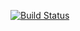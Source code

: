 [![Build Status](https://travis-ci.org/VitekUn/chessviz.svg?branch=master)](https://travis-ci.org/VitekUn/chessviz) 
